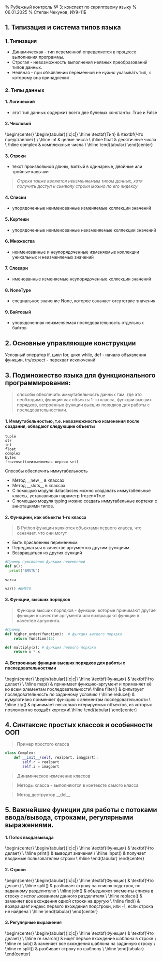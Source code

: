 % Рубежный контроль № 3: конспект по скриптовому языку
% 06.01.2025
% Степан Чекунов, ИУ9-11Б

## 1. Типизация и система типов языка

### 1. Типизация
* Динамическая - тип переменной определяется в процессе выполнения программы.
* Строгая - невозможность выполнения неявных преобразований типов данных.
* Неявная - при объявлении переменной не нужно указывать тип, к которому она принадлежит.

### 2. Типы данных

#### 1. Логический 
* этот тип данных содержит всего две булевых константы: True и False

#### 2. Числовой
\begin{center}
\begin{tabular}{|c|c|}
\hline
\textbf{Тип} & \textbf{Что представляет}  \\
\hline
int          & целые числа                \\
\hline
float          & десятичные числа         \\
\hline
complex         & комплексные числа        \\
\hline
\end{tabular}
\end{center}

#### 3. Строки 
* текст произвольной длины, взятый в одинарные, двойные или тройные кавычки

> _Строки также являются неизменяемым типом данных, хотя получить доступ к 
символу строки можно по его индексу_

#### 4. Списки 
* упорядоченные неименованные изменяемые коллекции значений

#### 5. Кортежи 
* упорядоченные неименованные неизменяемые коллекции значений

#### 6. Множества 
* неименованные и неупорядоченные изменяемые коллекции уникальных и неизменяемых значений

#### 7. Словари 
* именованные изменяемые неупорядоченные коллекции значений

#### 8. NoneType 
* специальное значение None, которое означает отсутствие значения

#### 9. Байтовый
*  упорядоченная неизменяемая последовательность отдельных байтов

## 2. Основные управляющие конструкции

Условный оператор if, цикл for, цикл while, def - начало объявления функции, 
try/expect - перехват исключений

## 3. Подмножество языка для функционального программирования: 
> способы обеспечить иммутабельность данных там, где это необходимо, 
функции как объекты 1-го класса, функции высших порядков, 
встроенные функции высших порядков для работы с последовательностями.

#### 1. Иммутабельностью, т.е. невозможностью изменения после создания, обладают следующие объекты
    tuple
    str
    int
    float
    complex
    bytes
    frozenset(неизменяемая версия set)
Способы обеспечить иммутабельность

* Метод \_\_new__ в классах
* Метод \_\_slots__ в классах
* С помощью модуля dataclasses можно создавать иммутабельные классы, устанавливая параметр frozen=True
* С помощью модуля typing можно создать иммутабельные кортежи с аннотациями типов.

#### 2. Функциии, как объекты 1-го класса
> В Python функции являются объектами первого класса, что означает, 
что они могут

* Быть присвоенны переменным
* Передаваться в качестве аргументов другим функциям
* Возвращаться из других функций

```python
#Пример присвоения функции переменной
def a():
  print("BMSTU")
  
var=a

var() #BMSTU
```

#### 3. Функции, высших порядков
> Функции высших порядков - функции, которые принимают другие функции
в качестве аргумента или возвращают функции в качестве аргумента.

```python
#Пример
def higher_order(function):  # функция высшего порядка
    return function(15)

def multiply(x): # функция первого порядка
    return x * x
```

#### 4. Встроенные функции высших порядков для работы с последовательностями
\begin{center}
\begin{tabular}{|c|c|}
\hline
\textbf{Функция} & \textbf{Что делает}  \\
\hline
map()          & принимает функцию-аргумент и применяет её ко всем элементам последовательности\\
\hline
filter()          & фильтрует последовательность по заданному условию        \\
\hline
reduce()         & кумулятивно применяет функцию к элементам последовательности        \\
\hline
zip()         & принимает несколько итерируемых объектов, из которых поэлементно создаёт кортежи\\
\hline
\end{tabular}
\end{center}

## 4. Синтаксис простых классов и особенности ООП
> Пример простого класса
```python
class Complex:
    def __init__(self, realpart, imagpart):
        self.r = realpart
        self.i = imagpart
```
> Динамическое изменение классов

> Методы класса - выполняются в контексте самого класса

> Метод деструктор \_\_del__


## 5. Важнейшие функции для работы с потоками ввода/вывода, строками, регулярными выражениями.

#### 1. Поток ввода/вывода

\begin{center}
\begin{tabular}{|c|c|}
\hline
\textbf{Функция} & \textbf{Что делает}  \\
\hline
print()         & выводит значения               \\
\hline
input()          & получает вводимые пользователем строки       \\
\hline
\end{tabular}
\end{center}

#### 2. Строки

\begin{center}
\begin{tabular}{|c|c|}
\hline
\textbf{Функция} & \textbf{Что делает}  \\
\hline
split()         & разбивает строку на список подстрок, по заданному разделителю               \\
\hline
join()         & объединяет элементы списка в строку с использованием данного разделителя      \\
\hline
replace()         & заменяет все вхождения одной строки на другую      \\
\hline
find()         & возвращает индекс первого вхождения подстроки, или -1, если строка не найдена      \\
\hline
\end{tabular}
\end{center}

#### 3. Регулярные выражения

\begin{center}
\begin{tabular}{|c|c|}
\hline
\textbf{Функция} & \textbf{Что делает}  \\
\hline
re.search()         & ищет первое вхождение шаблона в строке              \\
\hline
re.sub()          & заменяет все вхождения шаблона на заданную строку      \\
\hline
re.split()          & разбивает строку по шаблону      \\
\hline
\end{tabular}
\end{center}